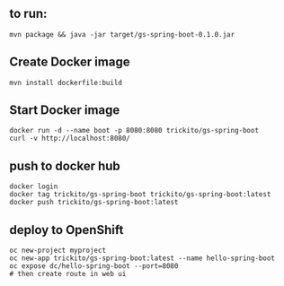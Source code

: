 ## to run:

    mvn package && java -jar target/gs-spring-boot-0.1.0.jar

## Create Docker image

    mvn install dockerfile:build

## Start Docker image

    docker run -d --name boot -p 8080:8080 trickito/gs-spring-boot
    curl -v http://localhost:8080/
    
## push to docker hub

    docker login
    docker tag trickito/gs-spring-boot trickito/gs-spring-boot:latest
    docker push trickito/gs-spring-boot:latest

## deploy to OpenShift

    oc new-project myproject
    oc new-app trickito/gs-spring-boot:latest --name hello-spring-boot
    oc expose dc/hello-spring-boot --port=8080
    # then create route in web ui
